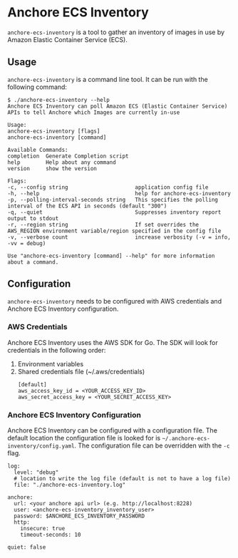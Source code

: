 # Anchore ECS Inventory

`anchore-ecs-inventory` is a tool to gather an inventory of images in use by Amazon Elastic
Container Service (ECS).

## Usage

`anchore-ecs-inventory` is a command line tool. It can be run with the following command:

```
$ ./anchore-ecs-inventory --help
Anchore ECS Inventory can poll Amazon ECS (Elastic Container Service) APIs to tell Anchore which Images are currently in-use

Usage:
anchore-ecs-inventory [flags]
anchore-ecs-inventory [command]

Available Commands:
completion  Generate Completion script
help        Help about any command
version     show the version

Flags:
-c, --config string                     application config file
-h, --help                              help for anchore-ecs-inventory
-p, --polling-interval-seconds string   This specifies the polling interval of the ECS API in seconds (default "300")
-q, --quiet                             Suppresses inventory report output to stdout
-r, --region string                     If set overrides the AWS_REGION environment variable/region specified in the config file
-v, --verbose count                     increase verbosity (-v = info, -vv = debug)

Use "anchore-ecs-inventory [command] --help" for more information about a command.
```

## Configuration

`anchore-ecs-inventory` needs to be configured with AWS credentials and Anchore ECS Inventory configuration.

### AWS Credentials

Anchore ECS Inventory uses the AWS SDK for Go. The SDK will look for credentials in the following
order:

1. Environment variables
2. Shared credentials file (~/.aws/credentials)
    ```
    [default]
    aws_access_key_id = <YOUR_ACCESS_KEY_ID>
    aws_secret_access_key = <YOUR_SECRET_ACCESS_KEY>
    ```

### Anchore ECS Inventory Configuration

Anchore ECS Inventory can be configured with a configuration file. The default location the configuration
file is looked for is `~/.anchore-ecs-inventory/config.yaml`. The configuration file can be overridden with
the `-c` flag.

```
log:
  level: "debug"
  # location to write the log file (default is not to have a log file)
  file: "./anchore-ecs-inventory.log"

anchore:
  url: <your anchore api url> (e.g. http://localhost:8228)
  user: <anchore-ecs-inventory_inventory_user>
  password: $ANCHORE_ECS_INVENTORY_PASSWORD
  http:
    insecure: true
    timeout-seconds: 10

quiet: false
```

